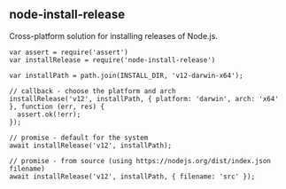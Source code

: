 ## node-install-release

Cross-platform solution for installing releases of Node.js.

```
var assert = require('assert')
var installRelease = require('node-install-release')

var installPath = path.join(INSTALL_DIR, 'v12-darwin-x64');

// callback - choose the platform and arch
installRelease('v12', installPath, { platform: 'darwin', arch: 'x64' }, function (err, res) {
  assert.ok(!err);
});

// promise - default for the system
await installRelease('v12', installPath);

// promise - from source (using https://nodejs.org/dist/index.json filename)
await installRelease('v12', installPath, { filename: 'src' });
```
